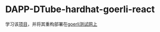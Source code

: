 # DAPP-DTube-hardhat-goerli-react

学习该[项目](https://github.com/AkhileshThite/DTube)，并将其重构部署在[goerli测试网上](https://goerli.etherscan.io/address/0x9F4aba259F3d188401eD777b7Ec806EaB2ad0C73)
